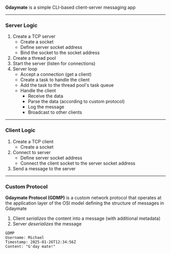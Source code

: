 **Gdaymate** is a simple CLI-based client-server messaging app

---

### Server Logic

1. Create a TCP server
	- Create a socket 
	- Define server socket address
	- Bind the socket to the socket address
2. Create a thread pool
3. Start the server (listen for connections)
4. Server loop
	- Accept a connection (get a client)
	- Create a task to handle the client
	- Add the task to the thread pool's task queue
	- Handle the client
		- Receive the data
		- Parse the data (according to custom protocol)
		- Log the message
		- Broadcast to other clients

---

### Client Logic

1. Create a TCP client
	- Create a socket
2. Connect to server
	- Define server socket address
	- Connect the client socket to the server socket address
2. Send a message to the server

---

### Custom Protocol

**Gdaymate Protocol (GDMP)** is a custom network protocol that operates at the application layer of the OSI model defining the structure of messages in Gdaymate

1. Client *serializes* the content into a message (with additional metadata)
2. Server *deserializes* the message

```
GDMP
Username: Michael
Timestamp: 2025-01-26T12:34:56Z
Content: "G'day mate!"
```
